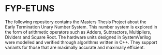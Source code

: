 # FYP-ETUNS
The following repository contains the Masters Thesis Project about the Early Termination Unary Number System. This number system is explored in the form of arithmetic operators such as Adders, Subtractors, Multipliers, Dividers and Square Root. The hardware units designed in SystemVerilog were modelled and verified through algorithms written in C++. They support variants for those that are maximally accurate and maximally efficient.
